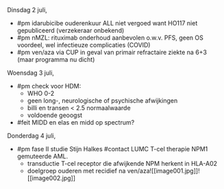 Dinsdag 2 juli,
- #pm idarubicibe ouderenkuur ALL niet vergoed want HO117 niet gepubliceerd (verzekeraar onbekend)
- #pm nMZL: rituximab onderhoud aanbevolen o.w.v. PFS, geen OS voordeel, wel infectieuze complicaties (COVID)
- #pm ven/aza via CUP in geval van primair refractaire ziekte na 6+3 (maar programma nu dicht)

Woensdag 3 juli,
- #pm check voor HDM: 
	- WHO 0-2
	- geen long-, neurologische of psychische afwijkingen
	- billi en transen < 2.5 normaalwaarde
	- voldoende geoogst
- #feit MIDD en elas en midd op spectrum?

Donderdag 4 juli,
- #pm fase II studie Stijn Halkes #contact LUMC T-cel therapie NPM1 gemuteerde AML.
	- transductie T-cel receptor die afwijkende NPM herkent in HLA-A02
	- doelgroep ouderen met recidief na ven/aza![[image001.jpg]]![[image002.jpg]]